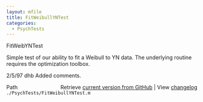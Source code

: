 ```yaml
---
layout: mfile
title: FitWeibullYNTest
categories:
  - PsychTests
---
```


FitWeibYNTest

Simple test of our ability to fit a Weibull to YN data.
The underlying routine requires the optimization toolbox.

2/5/97  dhb  Added comments.


<div class="code_header" style="text-align:right;">
  <span style="float:left;">Path&nbsp;&nbsp;</span> <span class="counter">Retrieve <a href=
  "https://raw.github.com/Psychtoolbox-3/Psychtoolbox-3/beta/./PsychTests/FitWeibullYNTest.m">current version from GitHub</a> | View <a href=
  "https://github.com/Psychtoolbox-3/Psychtoolbox-3/commits/beta/./PsychTests/FitWeibullYNTest.m">changelog</a></span>
</div>
<div class="code">
  <code>./PsychTests/FitWeibullYNTest.m</code>
</div>

